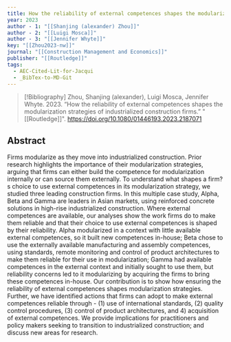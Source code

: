 ```yaml
---
title: How the reliability of external competences shapes the modularization strategies of industrialized construction firms
year: 2023
author - 1: "[[Shanjing (alexander) Zhou]]"
author - 2: "[[Luigi Mosca]]"
author - 3: "[[Jennifer Whyte]]"
key: "[[Zhou2023-nw]]"
journal: "[[Construction Management and Economics]]"
publisher: "[[Routledge]]"
tags:
  - AEC-Cited-Lit-for-Jacqui
  - _BibTex-to-MD-Git
---
```


> [!Bibliography]
> Zhou, Shanjing (alexander), Luigi Mosca, Jennifer Whyte. 2023. “How the reliability of external competences shapes the modularization strategies of industrialized construction firms.” "[[Routledge]]". https://doi.org/10.1080/01446193.2023.2187071

## Abstract
Firms modularize as they move into industrialized construction. Prior research highlights the importance of their modularization strategies, arguing that firms can either build the competence for modularization internally or can source them externally. To understand what shapes a firm?s choice to use external competences in its modularization strategy, we studied three leading construction firms. In this multiple case study, Alpha, Beta and Gamma are leaders in Asian markets, using reinforced concrete solutions in high-rise industrialized construction. Where external competences are available, our analyses show the work firms do to make them reliable and that their choice to use external competences is shaped by their reliability. Alpha modularized in a context with little available external competences, so it built new competences in-house; Beta chose to use the externally available manufacturing and assembly competences, using standards, remote monitoring and control of product architectures to make them reliable for their use in modularization; Gamma had available competences in the external context and initially sought to use them, but reliability concerns led to it modularizing by acquiring the firms to bring these competences in-house. Our contribution is to show how ensuring the reliability of external competences shapes modularization strategies. Further, we have identified actions that firms can adopt to make external competences reliable through -  (1) use of international standards, (2) quality control procedures, (3) control of product architectures, and 4) acquisition of external competences. We provide implications for practitioners and policy makers seeking to transition to industrialized construction; and discuss new areas for research.